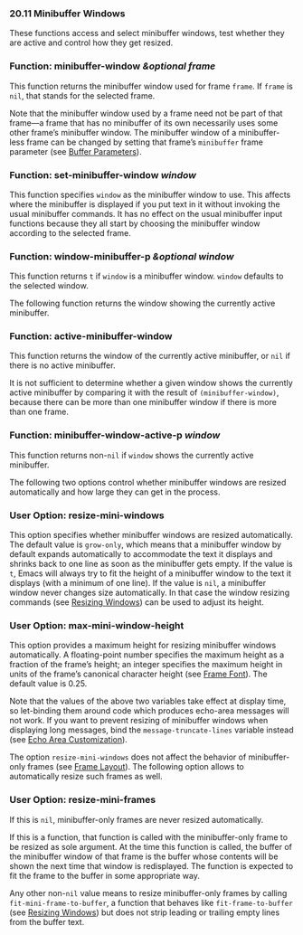 

### 20.11 Minibuffer Windows

These functions access and select minibuffer windows, test whether they are active and control how they get resized.

### Function: **minibuffer-window** *\&optional frame*

This function returns the minibuffer window used for frame `frame`. If `frame` is `nil`, that stands for the selected frame.

Note that the minibuffer window used by a frame need not be part of that frame—a frame that has no minibuffer of its own necessarily uses some other frame’s minibuffer window. The minibuffer window of a minibuffer-less frame can be changed by setting that frame’s `minibuffer` frame parameter (see [Buffer Parameters](Buffer-Parameters.html)).

### Function: **set-minibuffer-window** *window*

This function specifies `window` as the minibuffer window to use. This affects where the minibuffer is displayed if you put text in it without invoking the usual minibuffer commands. It has no effect on the usual minibuffer input functions because they all start by choosing the minibuffer window according to the selected frame.

### Function: **window-minibuffer-p** *\&optional window*

This function returns `t` if `window` is a minibuffer window. `window` defaults to the selected window.

The following function returns the window showing the currently active minibuffer.

### Function: **active-minibuffer-window**

This function returns the window of the currently active minibuffer, or `nil` if there is no active minibuffer.

It is not sufficient to determine whether a given window shows the currently active minibuffer by comparing it with the result of `(minibuffer-window)`, because there can be more than one minibuffer window if there is more than one frame.

### Function: **minibuffer-window-active-p** *window*

This function returns non-`nil` if `window` shows the currently active minibuffer.

The following two options control whether minibuffer windows are resized automatically and how large they can get in the process.

### User Option: **resize-mini-windows**

This option specifies whether minibuffer windows are resized automatically. The default value is `grow-only`, which means that a minibuffer window by default expands automatically to accommodate the text it displays and shrinks back to one line as soon as the minibuffer gets empty. If the value is `t`, Emacs will always try to fit the height of a minibuffer window to the text it displays (with a minimum of one line). If the value is `nil`, a minibuffer window never changes size automatically. In that case the window resizing commands (see [Resizing Windows](Resizing-Windows.html)) can be used to adjust its height.

### User Option: **max-mini-window-height**

This option provides a maximum height for resizing minibuffer windows automatically. A floating-point number specifies the maximum height as a fraction of the frame’s height; an integer specifies the maximum height in units of the frame’s canonical character height (see [Frame Font](Frame-Font.html)). The default value is 0.25.

Note that the values of the above two variables take effect at display time, so let-binding them around code which produces echo-area messages will not work. If you want to prevent resizing of minibuffer windows when displaying long messages, bind the `message-truncate-lines` variable instead (see [Echo Area Customization](Echo-Area-Customization.html)).

The option `resize-mini-windows` does not affect the behavior of minibuffer-only frames (see [Frame Layout](Frame-Layout.html)). The following option allows to automatically resize such frames as well.

### User Option: **resize-mini-frames**

If this is `nil`, minibuffer-only frames are never resized automatically.

If this is a function, that function is called with the minibuffer-only frame to be resized as sole argument. At the time this function is called, the buffer of the minibuffer window of that frame is the buffer whose contents will be shown the next time that window is redisplayed. The function is expected to fit the frame to the buffer in some appropriate way.

Any other non-`nil` value means to resize minibuffer-only frames by calling `fit-mini-frame-to-buffer`, a function that behaves like `fit-frame-to-buffer` (see [Resizing Windows](Resizing-Windows.html)) but does not strip leading or trailing empty lines from the buffer text.
